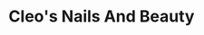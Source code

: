 ---
title: "Cleo's Nails And Beauty"
url: /hawick/cleos-nails-and-beauty-high-street/
shop: Kosmetik
---